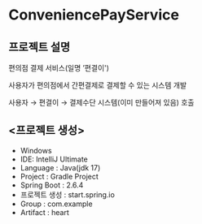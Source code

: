 # ConveniencePayService
## 프로젝트 설명
<p>편의점 결제 서비스(일명 ’편결이')</p>
<p>사용자가 편의점에서 간편결제로 결제할 수 있는 시스템 개발</p>
<p>사용자 → 편결이 → 결제수단 시스템(이미 만들어져 있음) 호출</p>

## <프로젝트 생성>
* Windows
* IDE: IntelliJ Ultimate 
* Language : Java(jdk 17)
* Project : Gradle Project
* Spring Boot : 2.6.4
* 프로젝트 생성 : start.spring.io
* Group : com.example
* Artifact : heart

